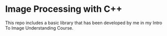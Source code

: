 # Image Processing with C++
This repo includes a basic library  that has been developed by me in my Intro To Image Understanding Course.
